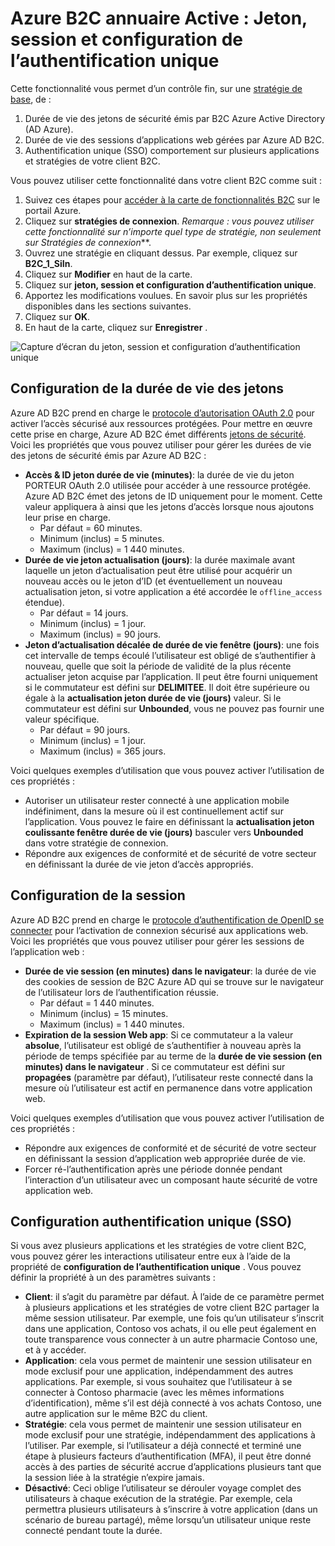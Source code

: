 <properties
    pageTitle="Azure B2C annuaire Active : Jeton, session et configuration de l’authentification unique | Microsoft Azure"
    description="Jeton, session et configuration d’authentification unique dans Azure Active Directory B2C"
    services="active-directory-b2c"
    documentationCenter=""
    authors="swkrish"
    manager="mbaldwin"
    editor="bryanla"/>

<tags
    ms.service="active-directory-b2c"
    ms.workload="identity"
    ms.tgt_pltfrm="na"
    ms.devlang="na"
    ms.topic="article"
    ms.date="07/24/2016"
    ms.author="swkrish"/>

# <a name="azure-active-directory-b2c-token-session-and-single-sign-on-configuration"></a>Azure B2C annuaire Active : Jeton, session et configuration de l’authentification unique

Cette fonctionnalité vous permet d’un contrôle fin, sur une [stratégie de base](active-directory-b2c-reference-policies.md), de :
 
1. Durée de vie des jetons de sécurité émis par B2C Azure Active Directory (AD Azure).
2. Durée de vie des sessions d’applications web gérées par Azure AD B2C.
3. Authentification unique (SSO) comportement sur plusieurs applications et stratégies de votre client B2C.

Vous pouvez utiliser cette fonctionnalité dans votre client B2C comme suit :

1. Suivez ces étapes pour [accéder à la carte de fonctionnalités B2C](active-directory-b2c-app-registration.md#navigate-to-the-b2c-features-blade) sur le portail Azure.
2. Cliquez sur **stratégies de connexion**. *Remarque : vous pouvez utiliser cette fonctionnalité sur n’importe quel type de stratégie, non seulement sur* *Stratégies de connexion***.
3. Ouvrez une stratégie en cliquant dessus. Par exemple, cliquez sur **B2C_1_SiIn**.
4. Cliquez sur **Modifier** en haut de la carte.
5. Cliquez sur **jeton, session et configuration d’authentification unique**.
6. Apportez les modifications voulues. En savoir plus sur les propriétés disponibles dans les sections suivantes.
7. Cliquez sur **OK**.
8. En haut de la carte, cliquez sur **Enregistrer** .

![Capture d’écran du jeton, session et configuration d’authentification unique](./media/active-directory-b2c-token-session-sso/token-session-sso.png)

## <a name="token-lifetimes-configuration"></a>Configuration de la durée de vie des jetons

Azure AD B2C prend en charge le [protocole d’autorisation OAuth 2.0](active-directory-b2c-reference-protocols.md) pour activer l’accès sécurisé aux ressources protégées. Pour mettre en œuvre cette prise en charge, Azure AD B2C émet différents [jetons de sécurité](active-directory-b2c-reference-tokens.md). Voici les propriétés que vous pouvez utiliser pour gérer les durées de vie des jetons de sécurité émis par Azure AD B2C :

- **Accès & ID jeton durée de vie (minutes)**: la durée de vie du jeton PORTEUR OAuth 2.0 utilisée pour accéder à une ressource protégée. Azure AD B2C émet des jetons de ID uniquement pour le moment. Cette valeur appliquera à ainsi que les jetons d’accès lorsque nous ajoutons leur prise en charge.
   - Par défaut = 60 minutes.
   - Minimum (inclus) = 5 minutes.
   - Maximum (inclus) = 1 440 minutes.
- **Durée de vie jeton actualisation (jours)**: la durée maximale avant laquelle un jeton d’actualisation peut être utilisé pour acquérir un nouveau accès ou le jeton d’ID (et éventuellement un nouveau actualisation jeton, si votre application a été accordée le `offline_access` étendue).
   - Par défaut = 14 jours.
   - Minimum (inclus) = 1 jour.
   - Maximum (inclus) = 90 jours.
- **Jeton d’actualisation décalée de durée de vie fenêtre (jours)**: une fois cet intervalle de temps écoulé l’utilisateur est obligé de s’authentifier à nouveau, quelle que soit la période de validité de la plus récente actualiser jeton acquise par l’application. Il peut être fourni uniquement si le commutateur est défini sur **DELIMITEE**. Il doit être supérieure ou égale à la **actualisation jeton durée de vie (jours)** valeur. Si le commutateur est défini sur **Unbounded**, vous ne pouvez pas fournir une valeur spécifique.
   - Par défaut = 90 jours.
   - Minimum (inclus) = 1 jour.
   - Maximum (inclus) = 365 jours.

Voici quelques exemples d’utilisation que vous pouvez activer l’utilisation de ces propriétés :

- Autoriser un utilisateur rester connecté à une application mobile indéfiniment, dans la mesure où il est continuellement actif sur l’application. Vous pouvez le faire en définissant la **actualisation jeton coulissante fenêtre durée de vie (jours)** basculer vers **Unbounded** dans votre stratégie de connexion.
- Répondre aux exigences de conformité et de sécurité de votre secteur en définissant la durée de vie jeton d’accès appropriés.

## <a name="session-configuration"></a>Configuration de la session

Azure AD B2C prend en charge le [protocole d’authentification de OpenID se connecter](active-directory-b2c-reference-oidc.md) pour l’activation de connexion sécurisé aux applications web. Voici les propriétés que vous pouvez utiliser pour gérer les sessions de l’application web :

- **Durée de vie session (en minutes) dans le navigateur**: la durée de vie des cookies de session de B2C Azure AD qui se trouve sur le navigateur de l’utilisateur lors de l’authentification réussie.
   - Par défaut = 1 440 minutes.
   - Minimum (inclus) = 15 minutes.
   - Maximum (inclus) = 1 440 minutes.
- **Expiration de la session Web app**: Si ce commutateur a la valeur **absolue**, l’utilisateur est obligé de s’authentifier à nouveau après la période de temps spécifiée par au terme de la **durée de vie session (en minutes) dans le navigateur** . Si ce commutateur est défini sur **propagées** (paramètre par défaut), l’utilisateur reste connecté dans la mesure où l’utilisateur est actif en permanence dans votre application web.

Voici quelques exemples d’utilisation que vous pouvez activer l’utilisation de ces propriétés :

- Répondre aux exigences de conformité et de sécurité de votre secteur en définissant la session d’application web appropriée durée de vie.
- Forcer ré-l’authentification après une période donnée pendant l’interaction d’un utilisateur avec un composant haute sécurité de votre application web. 

## <a name="single-sign-on-sso-configuration"></a>Configuration authentification unique (SSO)

Si vous avez plusieurs applications et les stratégies de votre client B2C, vous pouvez gérer les interactions utilisateur entre eux à l’aide de la propriété de **configuration de l’authentification unique** . Vous pouvez définir la propriété à un des paramètres suivants :

- **Client**: il s’agit du paramètre par défaut. À l’aide de ce paramètre permet à plusieurs applications et les stratégies de votre client B2C partager la même session utilisateur. Par exemple, une fois qu’un utilisateur s’inscrit dans une application, Contoso vos achats, il ou elle peut également en toute transparence vous connecter à un autre pharmacie Contoso une, et à y accéder.
- **Application**: cela vous permet de maintenir une session utilisateur en mode exclusif pour une application, indépendamment des autres applications. Par exemple, si vous souhaitez que l’utilisateur à se connecter à Contoso pharmacie (avec les mêmes informations d’identification), même s’il est déjà connecté à vos achats Contoso, une autre application sur le même B2C du client. 
- **Stratégie**: cela vous permet de maintenir une session utilisateur en mode exclusif pour une stratégie, indépendamment des applications à l’utiliser. Par exemple, si l’utilisateur a déjà connecté et terminé une étape à plusieurs facteurs d’authentification (MFA), il peut être donné accès à des parties de sécurité accrue d’applications plusieurs tant que la session liée à la stratégie n’expire jamais.
- **Désactivé**: Ceci oblige l’utilisateur se dérouler voyage complet des utilisateurs à chaque exécution de la stratégie. Par exemple, cela permettra plusieurs utilisateurs à s’inscrire à votre application (dans un scénario de bureau partagé), même lorsqu’un utilisateur unique reste connecté pendant toute la durée.
